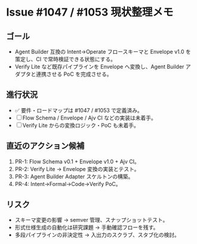 # Issue #1047 / #1053 現状整理メモ

## ゴール
- Agent Builder 互換の Intent→Operate フロースキーマと Envelope v1.0 を策定し、CI で常時検証できる状態にする。
- Verify Lite など既存パイプラインを Envelope へ変換し、Agent Builder アダプタと連携させる PoC を完成させる。

## 進行状況
- ✅ 要件・ロードマップは #1047 / #1053 で定義済み。
- ☐ Flow Schema / Envelope / Ajv CI などの実装は未着手。
- ☐ Verify Lite からの変換ロジック・PoC も未着手。

## 直近のアクション候補
1. PR-1: Flow Schema v0.1 + Envelope v1.0 + Ajv CI。
2. PR-2: Verify Lite → Envelope 変換の実装とテスト。
3. PR-3: Agent Builder Adapter スケルトンの構築。
4. PR-4: Intent→Formal→Code→Verify PoC。

## リスク
- スキーマ変更の影響 → semver 管理、スナップショットテスト。
- 形式仕様生成の自動化は研究課題 → 手動確認フローを残す。
- 多段パイプラインの非決定性 → 入出力のスクラブ、スタブ化の検討。

